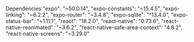   Dependencies
    "expo": "~50.0.14",
    "expo-constants": "~15.4.5",
    "expo-linking": "~6.2.2",
    "expo-router": "~3.4.8",
    "expo-sqlite": "^13.4.0",
    "expo-status-bar": "~1.11.1",
    "react": "18.2.0",
    "react-native": "0.73.6",
    "react-native-reanimated": "~3.6.2",
    "react-native-safe-area-context": "4.8.2",
    "react-native-screens": "~3.29.0"
